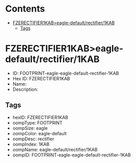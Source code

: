 



Contents
========

* [FZERECTIFIER1KAB>eagle-default/rectifier/1KAB](#fzerectifier1kabeagle-defaultrectifier1kab)
	* [Tags](#tags)

# FZERECTIFIER1KAB>eagle-default/rectifier/1KAB

- ID: FOOTPRINT-eagle-eagle-default-rectifier-1KAB
- Hex ID: FZERECTIFIER1KAB
- Name: 
- Description: 

## Tags

- hexID: FZERECTIFIER1KAB
- oompType: FOOTPRINT
- oompSize: eagle
- oompColor: eagle-default
- oompDesc: rectifier
- oompIndex: 1KAB
- oompName: eagle-default/rectifier/1KAB
- oompID: FOOTPRINT-eagle-eagle-default-rectifier-1KAB
